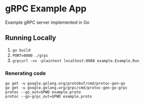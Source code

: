 # gRPC Example App

Example gRPC server implemented in Go

## Running Locally
1. `go build`
2. `PORT=8080 ./grpc`
3. `grpcurl -vv -plaintext localhost:8080 example.Example.Run`

### Renerating code

```shell
go get -u google.golang.org/protobuf/cmd/protoc-gen-go
go get -u google.golang.org/grpc/cmd/protoc-gen-go-grpc
protoc --go_out=$PWD example.proto
protoc --go-grpc_out=$PWD example.proto
```
